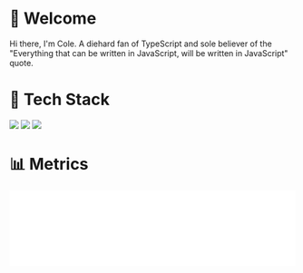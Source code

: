 # 👋 Welcome

Hi there, I'm Cole. A diehard fan of TypeScript and sole believer of the "Everything that can be written in JavaScript, will be written in JavaScript" quote. 

# 🧰 Tech Stack

![](https://skillicons.dev/icons?i=ts,js,nodejs,bun,deno)
![](https://skillicons.dev/icons?i=react,nextjs,tailwind,sass,vite)
![](https://skillicons.dev/icons?i=postgres,mysql,sqlite,redis,mongodb)

# 📊 Metrics

<picture>
  <img src="/github-metrics.svg" alt="GitHub Metrics" draggable="false">
</picture>